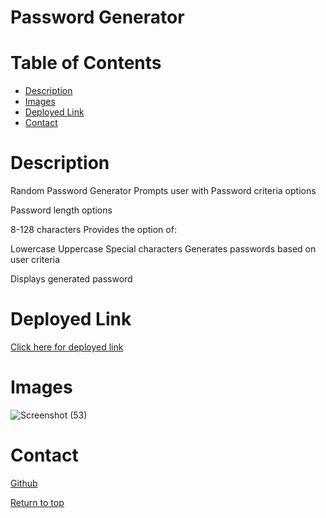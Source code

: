# Password Generator

# Table of Contents
* [Description](#description)
* [Images](#images)
* [Deployed Link](#deployed-link)
* [Contact](#contact)


# Description
Random Password Generator
Prompts user with Password criteria options

Password length options

8-128 characters
Provides the option of:

Lowercase
Uppercase
Special characters
Generates passwords based on user criteria

Displays generated password

# Deployed Link
  <a href="https://justynsubrai.github.io/week-3-challenge/">Click here for deployed link</a>

# Images
![Screenshot (53)](https://user-images.githubusercontent.com/93629180/175184014-bd5e1276-3e0e-4ae6-bb5c-98963766a421.png)

# Contact
<a href="https://github.com/JustynSubrai">Github</a>






[Return to top](#password-generator)
